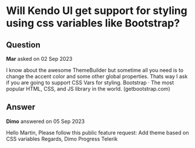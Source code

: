 # Will Kendo UI get support for styling using css variables like Bootstrap?

## Question

**Mar** asked on 02 Sep 2023

I know about the awesome ThemeBuilder but sometime all you need is to change the accent color and some other global properties. Thats way I ask if you are going to support CSS Vars for styling. Bootstrap · The most popular HTML, CSS, and JS library in the world. (getbootstrap.com)

## Answer

**Dimo** answered on 05 Sep 2023

Hello Martin, Please follow this public feature request: Add theme based on CSS variables Regards, Dimo Progress Telerik
